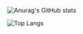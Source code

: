 ![Anurag's GitHub stats](https://github-readme-stats.vercel.app/api?username=Leonardo-shitp&show_icons=true&theme=dark)

![Top Langs](https://github-readme-stats.vercel.app/api/top-langs/?username=Leonardo-shitp&langs_count=8)
